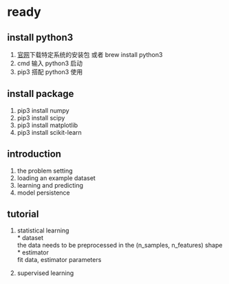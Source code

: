 # ready  

## install python3  
  1. [官网](https://www.python.org/downloads/)下载特定系统的安装包 或者 brew install python3  
  2. cmd 输入 python3 启动  
  3. pip3 搭配 python3 使用  

## install package  
  1. pip3 install numpy  
  2. pip3 install scipy  
  3. pip3 install matplotlib  
  4. pip3 install scikit-learn  

## introduction  
  1. the problem setting  
  2. loading an example dataset  
  3. learning and predicting  
  4. model persistence  

## tutorial  
  1. statistical learning  
    * dataset  
    the data needs to be preprocessed in the (n_samples, n_features) shape  
    * estimator  
    fit data, estimator parameters  
  
  2. supervised learning  
